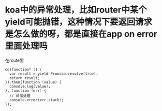 # koa中的异常处理，比如router中某个yield可能抛错，这种情况下要返回请求是怎么做的呀，都是直接在app on error里面处理吗

在route里

```
co(function* () {
  var result = yield Promise.resolve(true);
  return result;
}).then(function (value) {
  console.log(value);
}, function (err) {
  // 异常处理
  console.error(err.stack);
});
```

